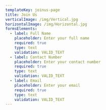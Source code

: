 ```yaml
---
templateKey: joinus-page
title: Join Us
verticalImage: /img/Vertical.jpg
horizontalImage: /img/Horizontal.jpg
formsElements:
  - label: Full Name
    placeholder: Enter your full name
    required: true
    type: text
    validation: VALID_TEXT
  - label: Contact Number
    placeholder: Enter your contact number
    required: true
    type: text
    validation: VALID_TEXT
  - label: Email
    placeholder: Enter your email
    required: true
    type: text
    validation: VALID_TEXT
---
```


